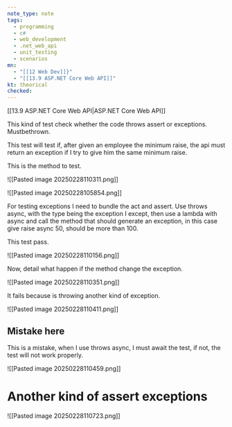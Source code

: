 ```yaml
---
note_type: note
tags:
  - programming
  - c#
  - web_development
  - .net_web_api
  - unit_testing
  - scenarios
mn:
  - "[[12 Web Dev]]}"
  - "[[13.9 ASP.NET Core Web API]]"
kt: theorical
checked:
---
```

[[13.9 ASP.NET Core Web API|ASP.NET Core Web API]]

This kind of test check whether the code throws assert or exceptions. Mustbethrown.

This test will test if, after given an employee the minimum raise, the api must return an exception if I try to give him the same minimum raise. 

This is the method to test.

![[Pasted image 20250228110311.png]]

![[Pasted image 20250228105854.png]]

 For testing exceptions I need to bundle the act and assert. Use throws async, with the type being the exception I except, then use a lambda with async and call the method that should generate an exception, in this case give raise async 50, should be more than 100.

This test pass.

![[Pasted image 20250228110156.png]]

Now,  detail what happen if the method change the exception.

![[Pasted image 20250228110351.png]]

It fails because is throwing another kind of exception.

![[Pasted image 20250228110411.png]]

## Mistake here
This is a mistake, when I use throws async, I must await the test, if not, the test will not work properly. 

![[Pasted image 20250228110459.png]]

# Another kind of assert exceptions
![[Pasted image 20250228110723.png]]

